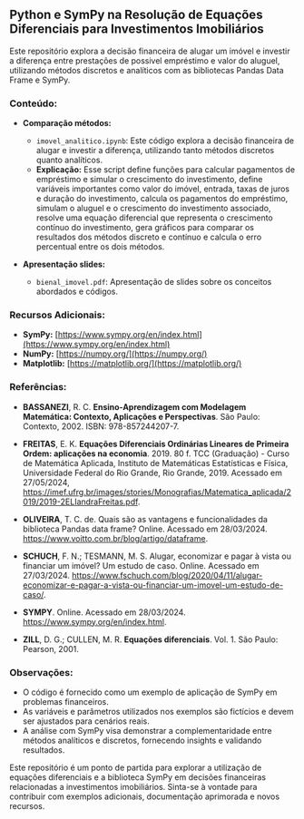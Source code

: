## Python e SymPy na Resolução de Equações Diferenciais para Investimentos Imobiliários

Este repositório explora a decisão financeira de alugar um imóvel e investir a diferença entre prestações de possivel empréstimo e valor do aluguel, utilizando métodos discretos e analíticos com as bibliotecas Pandas Data Frame e SymPy.

### Conteúdo:

* **Comparação métodos:**
    * `imovel_analitico.ipynb`: Este código explora a decisão financeira de alugar e investir a diferença, utilizando tanto métodos discretos quanto analíticos.
    * **Explicação:**  Esse script define funções para calcular pagamentos de empréstimo e simular o crescimento do investimento, define variáveis importantes como valor do imóvel, entrada, taxas de juros e duração do investimento, calcula os pagamentos do empréstimo, simulam o aluguel e o crescimento do investimento associado, resolve uma equação diferencial que representa o crescimento contínuo do investimento, gera gráficos para comparar os resultados dos métodos discreto e contínuo e calcula o erro percentual entre os dois métodos.

* **Apresentação slides:**
    * `bienal_imovel.pdf`: Apresentação de slides sobre os conceitos abordados e códigos.


### Recursos Adicionais:

* **SymPy:**  [https://www.sympy.org/en/index.html](https://www.sympy.org/en/index.html)
* **NumPy:**  [https://numpy.org/](https://numpy.org/)
* **Matplotlib:**  [https://matplotlib.org/](https://matplotlib.org/)

### Referências:

* **BASSANEZI**, R. C. **Ensino-Aprendizagem com Modelagem Matemática: Contexto, Aplicações e Perspectivas**. São Paulo: Contexto, 2002. ISBN: 978-857244207-7. 

* **FREITAS**, E. K. **Equações Diferenciais Ordinárias Lineares de Primeira Ordem: aplicações na economia**. 2019. 80 f. TCC (Graduação) - Curso de Matemática Aplicada, Instituto de Matemáticas Estatísticas e Física, Universidade Federal do Rio Grande, Rio Grande, 2019. Acessado em 27/05/2024, https://imef.ufrg.br/images/stories/Monografias/Matematica_aplicada/2019/2019-2ELIandraFreitas.pdf. 

* **OLIVEIRA**, T. C. de. Quais são as vantagens e funcionalidades da biblioteca Pandas data frame? Online. Acessado em 28/03/2024. https://www.voitto.com.br/blog/artigo/dataframe.

* **SCHUCH**, F. N.; TESMANN, M. S. Alugar, economizar e pagar à vista ou financiar um imóvel? Um estudo de caso. Online. Acessado em 27/03/2024. https://www.fschuch.com/blog/2020/04/11/alugar-economizar-e-pagar-a-vista-ou-financiar-um-imovel-um-estudo-de-caso/. 

* **SYMPY**. Online. Acessado em 28/03/2024. https://www.sympy.org/en/index.html. 

* **ZILL**, D. G.; CULLEN, M. R. **Equações diferenciais**. Vol. 1. São Paulo: Pearson, 2001.

### Observações:

* O código é fornecido como um exemplo de aplicação de SymPy em problemas financeiros. 
* As variáveis e parâmetros utilizados nos exemplos são fictícios e devem ser ajustados para cenários reais.
* A análise com SymPy visa demonstrar a complementaridade entre métodos analíticos e discretos, fornecendo insights e validando resultados.

Este repositório é um ponto de partida para explorar a utilização de equações diferenciais e a biblioteca SymPy em decisões financeiras relacionadas a investimentos imobiliários. Sinta-se à vontade para contribuir com exemplos adicionais, documentação aprimorada e novos recursos. 
